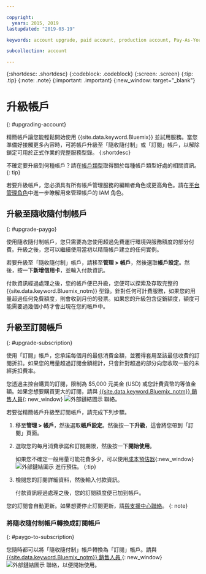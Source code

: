 ```yaml
---

copyright:
  years: 2015, 2019
lastupdated: "2019-03-19"

keywords: account upgrade, paid account, production account, Pay-As-You-Go, Subscription

subcollection: account

---
```


{:shortdesc: .shortdesc}
{:codeblock: .codeblock}
{:screen: .screen}
{:tip: .tip}
{:note: .note}
{:important: .important}
{:new_window: target="_blank"}

# 升級帳戶
{: #upgrading-account}

精簡帳戶讓您能輕鬆開始使用 {{site.data.keyword.Bluemix}} 並試用服務。當您準備好接觸更多內容時，可將帳戶升級至「隨收隨付制」或「訂閱」帳戶，以解除鎖定可用於正式作業的完整服務型錄。
{:shortdesc}

不確定要升級到何種帳戶？請在[帳戶類型](/docs/account?topic=account-accounts)取得關於每種帳戶類型好處的相關資訊。
{: tip}

若要升級帳戶，您必須具有所有帳戶管理服務的編輯者角色或更高角色。請在[平台管理角色](/docs/iam?topic=iam-userroles#platformroles)中進一步瞭解用來管理帳戶的 IAM 角色。

## 升級至隨收隨付制帳戶
{: #upgrade-paygo}

使用隨收隨付制帳戶，您只需要為您使用超過免費運行環境與服務額度的部分付費。升級之後，您可以繼續使用當初以精簡帳戶建立的任何實例。

若要升級至「隨收隨付制」帳戶，請移至**管理 > 帳戶**，然後選取**帳戶設定**。然後，按一下**新增信用卡**，並輸入付款資訊。

付款資訊經過處理之後，您的帳戶便已升級，您便可以探索及存取完整的 {{site.data.keyword.Bluemix_notm}} 型錄。針對任何可計費服務，如果您的用量超過任何免費額度，則會收到月份的發票。如果您的升級包含促銷額度，額度可能需要過幾個小時才會出現在您的帳戶中。

## 升級至訂閱帳戶
{: #upgrade-subscription}

使用「訂閱」帳戶，您承諾每個月的最低消費金額，並獲得套用至該最低收費的訂閱折扣。如果您的用量超過訂閱金額總計，只會針對超過的部分向您收取一般的未經折扣費率。

您透過主控台購買的訂閱，限制為 $5,000 元美金 (USD) 或您計費貨幣的等值金額。如果您想要購買更大的訂閱，請與 [{{site.data.keyword.Bluemix_notm}} 銷售人員](https://www.ibm.com/cloud-computing/bluemix/contact-us){: new_window} ![外部鏈結圖示](../icons/launch-glyph.svg) 聯絡。

若要從精簡帳戶升級至訂閱帳戶，請完成下列步驟。
1. 移至**管理 > 帳戶**，然後選取**帳戶設定**。然後按一下**升級**，這會將您帶到「訂閱」頁面。
1. 選取您的每月消費承諾和訂閱期限，然後按一下**開始使用**。

   如果您不確定一般用量可能花費多少，可以使用[成本預估器](/estimator/review){:new_window} ![外部鏈結圖示](../icons/launch-glyph.svg "外部鏈結圖示") 進行預估。
   {:tip}
1. 檢閱您的訂閱詳細資料，然後輸入付款資訊。

   付款資訊經過處理之後，您的訂閱額度便已加到帳戶。

您的訂閱會自動更新。如果想要停止訂閱更新，請[與支援中心聯絡](/unifiedsupport/supportcenter)。
{: note}

### 將隨收隨付制帳戶轉換成訂閱帳戶
{: #paygo-to-subscription}

您隨時都可以將「隨收隨付制」帳戶轉換為「訂閱」帳戶。請與 [{{site.data.keyword.Bluemix_notm}} 銷售人員 ](https://www.ibm.com/cloud-computing/bluemix/contact-us){: new_window} ![外部鏈結圖示](../icons/launch-glyph.svg) 聯絡，以便開始使用。

